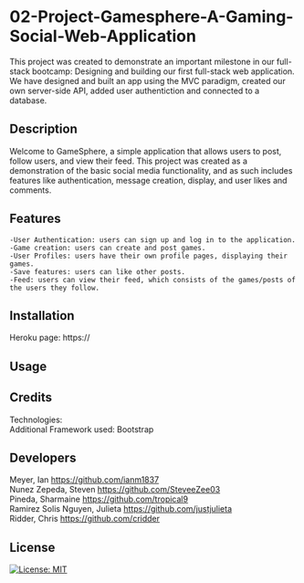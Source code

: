 # 02-Project-Gamesphere-A-Gaming-Social-Web-Application

This project was created to demonstrate an important milestone in our full-stack bootcamp: Designing and building our first full-stack web application. We have designed and built an app using the MVC paradigm, created our own server-side API, added user authentiction and connected to a database.

## Description

Welcome to GameSphere, a simple application that allows users to post, follow users, and view their feed. This project was created as a demonstration of the basic social media functionality, and as such includes features like authentication, message creation, display, and user likes and comments. 


## Features
    -User Authentication: users can sign up and log in to the application. 
    -Game creation: users can create and post games. 
    -User Profiles: users have their own profile pages, displaying their games. 
    -Save features: users can like other posts. 
    -Feed: users can view their feed, which consists of the games/posts of the users they follow. 


## Installation

Heroku page: https://

## Usage



## Credits
Technologies: <br>
Additional Framework used: Bootstrap <br>

## Developers

Meyer, Ian https://github.com/ianm1837<br>
Nunez Zepeda, Steven  https://github.com/SteveeZee03<br> 
Pineda, Sharmaine https://github.com/tropical9 <br> 
Ramirez Solis Nguyen, Julieta https://github.com/justjulieta <br>
Ridder, Chris https://github.com/cridder


## License
[![License: MIT](https://img.shields.io/badge/License-MIT-yellow.svg)](https://opensource.org/licenses/MIT) 
